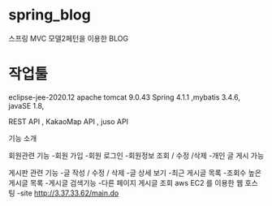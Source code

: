 # spring_blog
스프링 MVC 모델2페턴을 이용한 BLOG

# 작업툴
eclipse-jee-2020.12
apache tomcat 9.0.43
Spring 4.1.1 ,mybatis 3.4.6, javaSE 1.8,

REST API , KakaoMap API , juso API


기능 소개 

회원관련 기능 
-회원 가입
-회원 로그인
-회원정보 조회 / 수정 /삭제
-개인 글 게시 가능

게시판 관련 기능
-글 작성 / 수정 / 삭제
-글 상세 보기
-최근 게시글 목록
-조회수 높은 게시글 목록
-게시글 검색기능
-다른 페이지 게시글 조회 
aws EC2 를 이용한 웹 호스팅 
-site 
http://3.37.33.62/main.do
